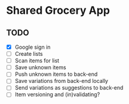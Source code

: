 # Shared Grocery App

## TODO

- [x] Google sign in
- [ ] Create lists
- [ ] Scan items for list
- [ ] Save unknown items
- [ ] Push unknown items to back-end
- [ ] Save variations from back-end locally
- [ ] Send variations as suggestions to back-end
- [ ] Item versioning and (in)validating?